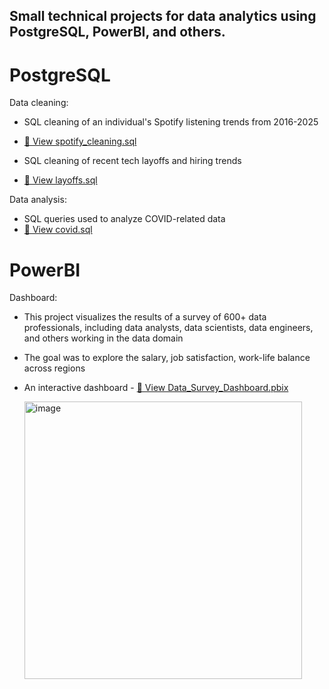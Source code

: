 ## Small technical projects for data analytics using PostgreSQL, PowerBI, and others.

# PostgreSQL
Data cleaning:
*  SQL cleaning of an individual's Spotify listening trends from 2016-2025
*  [📄 View spotify_cleaning.sql](spotify_cleaning.sql)

*  SQL cleaning of recent tech layoffs and hiring trends
*  [📄 View layoffs.sql](layoffs.sql)

Data analysis:
* SQL queries used to analyze COVID-related data
* [📄 View covid.sql](covid_postgre.sql)

# PowerBI
Dashboard:
* This project visualizes the results of a survey of 600+ data professionals, including data analysts, data scientists, data engineers, and others working in the data domain
* The goal was to explore the salary, job satisfaction, work-life balance across regions
* An interactive dashboard - [📄 View Data_Survey_Dashboard.pbix](Data_Survey_Dashboard.pbix)
  
     <img width="444" alt="image" src="https://github.com/user-attachments/assets/fb19432d-d2df-4902-a41c-c92bc286e50f" />
